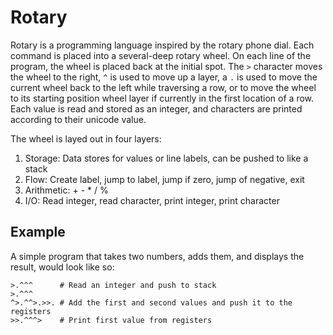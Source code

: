 # Rotary

Rotary is a programming language inspired by the rotary phone dial. Each command is placed into a several-deep rotary wheel. On each line of the program, the wheel is placed back at the initial spot. The `>` character moves the wheel to the right, `^` is used to move up a layer, a `.` is used to move the current wheel back to the left while traversing a row, or to move the wheel to its starting position wheel layer if currently in the first location of a row. Each value is read and stored as an integer, and characters are printed according to their unicode value.

The wheel is layed out in four layers:

1. Storage: Data stores for values or line labels, can be pushed to like a stack
2. Flow: Create label, jump to label, jump if zero, jump of negative, exit
3. Arithmetic: + - * / %
4. I/O: Read integer, read character, print integer, print character

## Example

A simple program that takes two numbers, adds them, and displays the result, would look like so:

```
>.^^^      # Read an integer and push to stack
>.^^^
^>.^^>.>>. # Add the first and second values and push it to the registers
>>.^^^>    # Print first value from registers
```
